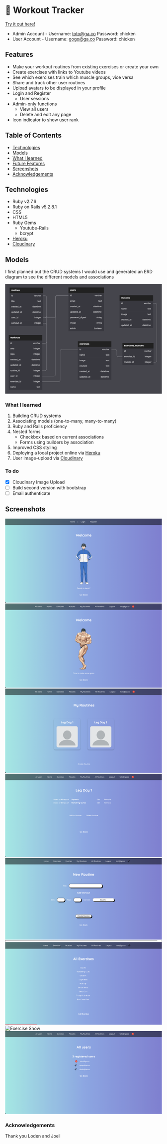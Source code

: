 # :muscle: Workout Tracker
[Try it out here!](http://jc197-workout-tracker.herokuapp.com/)
- Admin Account - Username: toto@ga.co Password: chicken
- User Account -  Username: gogo@ga.co Password: chicken
## Features
- Make your workout routines from existing exercises or create your own
- Create exercises with links to Youtube videos
- See which exercises train which muscle groups, vice versa
- Share and track other user routines
- Upload avatars to be displayed in your profile
- Login and Register
    - User sessions
- Admin-only functions
    - View all users
    - Delete and edit any page
- Icon indicator to show user rank

## Table of Contents
- [Technologies](#Technologies)
- [Models](#Models)
- [What I learned](#What-I-learned)
- [Future Features](#To-do)
- [Screenshots](#Screenshots)
- [Acknowledgements](#Acknowledgements)

## Technologies
- Ruby v2.7.6
- Ruby on Rails v5.2.8.1
- CSS
- HTML5
- Ruby Gems
    - Youtube-Rails
    - bcrypt
- [Heroku](https://www.heroku.com/)
- [Cloudinary](https://cloudinary.com/)

## Models
I first planned out the CRUD systems I would use and generated an ERD diagram to see the different models and associations

![ERD Diagram](/app/assets/images/ERD.png)

### What I learned
1. Building CRUD systems
2. Associating models (one-to-many, many-to-many)
3. Ruby and Rails proficiency
4. Nested forms
    - Checkbox based on current associations
    - Forms using builders by association
5. Improved CSS styling
6. Deploying a local project online via [Heroku](https://www.heroku.com/)
7. User image-upload via [Cloudinary](https://cloudinary.com/)

### To do
- [x] Cloudinary Image Upload
- [ ] Build second version with bootstrap
- [ ] Email authenticate

## Screenshots
![Homepage](/app/assets/images/Homepage.png)
![Homepage(Logged-In](/app/assets/images/LoggedIn.png)
![All Routines](/app/assets/images/Myroutines.png)
![Routine List](/app/assets/images/Routinelist.png)
![Create Routine](/app/assets/images/Createroutine.png)
![Exercise List](/app/assets/images/Exerciselist.png)
![Exercise Show](/app/assets/images/Exerciseshow.png)
![Admin Users](/app/assets/images/Allusers.png)

### Acknowledgements
Thank you Loden and Joel
